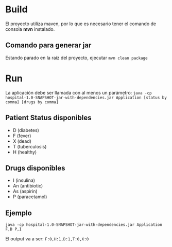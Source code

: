 # Build
El proyecto utiliza maven, por lo que es necesario tener el comando de consola **mvn** instalado.

## Comando para generar jar 
Estando parado en la raíz del proyecto, ejecutar
```mvn clean package```

# Run
La aplicación debe ser llamada con al menos un parámetro:
```java -cp hospital-1.0-SNAPSHOT-jar-with-dependencies.jar Application [status by comma] [drugs by comma]```

## Patient Status disponibles
* D (diabetes)
* F (fever)
* X (dead)
* T (tuberculosis)
* H (healthy)

## Drugs disponibles
* I (insulina)
* An (antibiotic)
* As (aspirin)
* P (paracetamol)

## Ejemplo
```java -cp hospital-1.0-SNAPSHOT-jar-with-dependencies.jar Application F,D P,I```

El output va a ser:
```F:0,H:1,D:1,T:0,X:0```